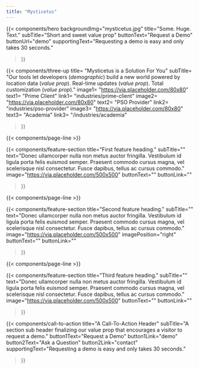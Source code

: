 ```yaml
---
title: "Mysticetus"
---
```


{{< components/hero
	backgroundImg="mysticetus.jpg"
	title="Some. Huge. Text."
	subTitle="Short and sweet value prop"
	buttonText="Request a Demo"
	buttonUrl="demo"
	supportingText="Requesting a demo is easy and only takes 30 seconds."
>}}

{{< components/three-up
	title= "Mysticetus is a Solution For You"
	subTitle= "Our tools let developers (_demographic_) build a new world powered by location data (_value prop_). Real-time updates (_value prop_). Total customization (_value prop_)."
	image1= "https://via.placeholder.com/80x80"
	text1= "Prime Client"
	link1= "industries/prime-client"
	image2= "https://via.placeholder.com/80x80"
	text2= "PSO Provider"
	link2= "industries/pso-provider"
	image3= "https://via.placeholder.com/80x80"
	text3= "Academia"
	link3= "/industries/academia"
>}}

{{< components/page-line >}}

{{< components/feature-section
	title="First feature heading."
	subTitle=""
	text="Donec ullamcorper nulla non metus auctor fringilla. Vestibulum id ligula porta felis euismod semper. Praesent commodo cursus magna, vel scelerisque nisl consectetur. Fusce dapibus, tellus ac cursus commodo."
	image="https://via.placeholder.com/500x500"
	buttonText=""
	buttonLink=""
>}}

{{< components/page-line >}}

{{< components/feature-section
	title="Second feature heading."
	subTitle=""
	text="Donec ullamcorper nulla non metus auctor fringilla. Vestibulum id ligula porta felis euismod semper. Praesent commodo cursus magna, vel scelerisque nisl consectetur. Fusce dapibus, tellus ac cursus commodo."
	image="https://via.placeholder.com/500x500"
	imagePosition="right"
	buttonText=""
	buttonLink=""
>}}

{{< components/page-line >}}

{{< components/feature-section
	title="Third feature heading."
	subTitle=""
	text="Donec ullamcorper nulla non metus auctor fringilla. Vestibulum id ligula porta felis euismod semper. Praesent commodo cursus magna, vel scelerisque nisl consectetur. Fusce dapibus, tellus ac cursus commodo."
	image="https://via.placeholder.com/500x500"
	buttonText=""
	buttonLink=""
>}}

{{< components/call-to-action
	title="A Call-To-Action Header"
	subTitle="A section sub header finalizing our value prop that encourages a visitor to request a demo."
	button1Text="Request a Demo"
	button1Link="demo"
	button2Text="Ask a Question"
	button2Link="contact"
	supportingText="Requesting a demo is easy and only takes 30 seconds."
>}}